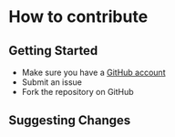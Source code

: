 # How to contribute



## Getting Started

* Make sure you have a [GitHub account](https://github.com/signup/free)
* Submit an issue
* Fork the repository on GitHub

## Suggesting Changes



